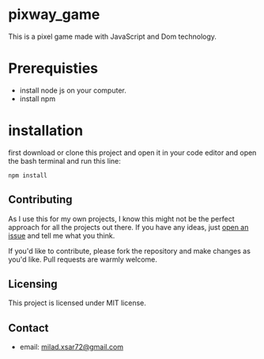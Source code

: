 # pixway_game
This is a pixel game made with JavaScript and Dom technology.

# Prerequisties
* install node js on your computer.
* install npm

# installation
 first download or clone this project and open it in your code editor and open the bash terminal and run this line:
 ```shell
npm install
```
## Contributing
As I use this for my own projects, I know this might not be the perfect approach
for all the projects out there. If you have any ideas, just
[open an issue](https://github.com/Miladxsar23/pixway_game/issues/new) and tell me what you think.
 
If you'd like to contribute, please fork the repository and make changes as
you'd like. Pull requests are warmly welcome.
 
## Licensing
This project is licensed under MIT license.

## Contact
* email: milad.xsar72@gmail.com
